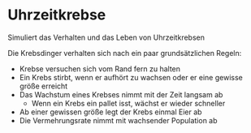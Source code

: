 # Uhrzeitkrebse
Simuliert das Verhalten und das Leben von Uhrzeitkrebsen

Die Krebsdinger verhalten sich nach ein paar grundsätzlichen Regeln:

- Krebse versuchen sich vom Rand fern zu halten
- Ein Krebs stirbt, wenn er aufhört zu wachsen oder er eine gewisse größe erreicht
- Das Wachstum eines Krebses nimmt mit der Zeit langsam ab
    - Wenn ein Krebs ein pallet isst, wächst er wieder schneller
- Ab einer gewissen größe legt der Krebs einmal Eier ab
- Die Vermehrungsrate nimmt mit wachsender Population ab
